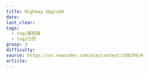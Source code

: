 ```yaml
---
title: Highway Upgrade
date: 
last_clear: 
tags:
  - tag/最短路
  - tag/凸包
grasp: 3
difficulty: 
source: https://ac.nowcoder.com/acm/contest/108299/H
article:
---
```

